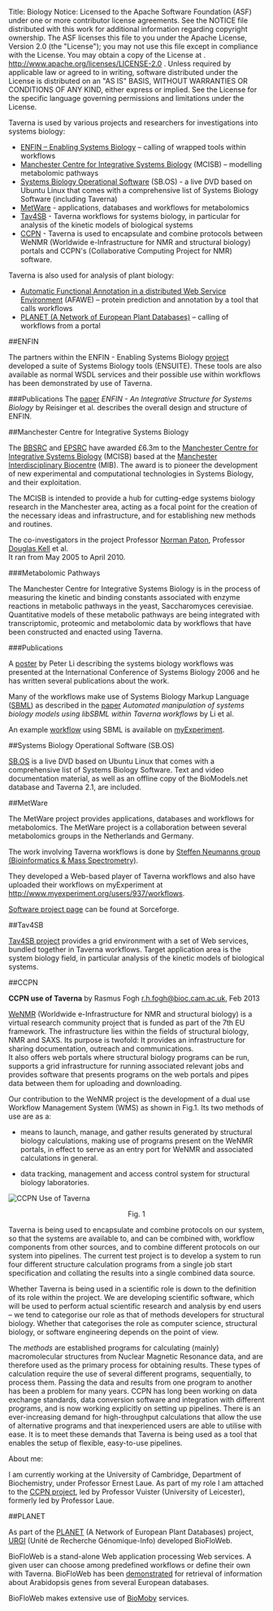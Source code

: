 Title:     Biology
Notice:    Licensed to the Apache Software Foundation (ASF) under one
           or more contributor license agreements.  See the NOTICE file
           distributed with this work for additional information
           regarding copyright ownership.  The ASF licenses this file
           to you under the Apache License, Version 2.0 (the
           "License"); you may not use this file except in compliance
           with the License.  You may obtain a copy of the License at
           .
             http://www.apache.org/licenses/LICENSE-2.0
           .
           Unless required by applicable law or agreed to in writing,
           software distributed under the License is distributed on an
           "AS IS" BASIS, WITHOUT WARRANTIES OR CONDITIONS OF ANY
           KIND, either express or implied.  See the License for the
           specific language governing permissions and limitations
           under the License.

Taverna is used by various projects and researchers for investigations into systems biology:

 - [ENFIN – Enabling Systems Biology](#enfin) – calling of wrapped tools within workflows
 - [Manchester Centre for Integrative Systems Biology](#manchester-centre-for-integrative-systems-biology) 
      (MCISB) – modelling metabolomic pathways
 - [Systems Biology Operational Software](#sb-os) (SB.OS) - 
      a live DVD based on Ubuntu Linux that comes with a comprehensive list of Systems Biology Software (including Taverna)
 - [MetWare](#metware) - applications, databases and workflows for metabolomics
 - [Tav4SB](/introduction/taverna-in-use/biology#tav4sb) - Taverna workflows for systems biology, 
      in particular for analysis of the kinetic models of biological systems
 - [CCPN](/introduction/taverna-in-use/biology#ccpn) - Taverna is used to encapsulate and combine protocols between 
      WeNMR (Worldwide e-Infrastructure for NMR and structural biology) portals and CCPN's 
     (Collaborative Computing Project for NMR) software. 

Taverna is also used for analysis of plant biology:

 - [Automatic Functional Annotation in a distributed Web Service Environment](/introduction/taverna-in-use/annotation#afawe) 
   (AFAWE) – protein prediction and annotation by a tool that calls workflows
 - [PLANET (A Network of European Plant Databases)](#planet) – calling of workflows from a portal


<a name="enfin"></a>
##ENFIN

The partners within the ENFIN - Enabling Systems Biology [project](http://www.enfin.org/) 
   developed a suite of Systems Biology tools (ENSUITE). 
These tools are also available as normal WSDL services and their possible use within workflows has been 
   demonstrated by use of Taverna.

###Publications
The [paper](http://www.springerlink.com/content/hw667700pm2170j4/) 
   *ENFIN - An Integrative Structure for Systems Biology* 
   by Reisinger et al. describes the overall design and structure of ENFIN.

<a name="manchester-centre-for-integrative-systems-biology"></a>
##Manchester Centre for Integrative Systems Biology

The [BBSRC](http://www.bbsrc.ac.uk/) and [EPSRC](http://www.epsrc.ac.uk/) have awarded £6.3m to the 
  [Manchester Centre for Integrative Systems Biology](http://www.mcisb.org/) 
  (MCISB) based at the [Manchester Interdisciplinary Biocentre](http://www.mib.ac.uk/) (MIB). 
The award is to pioneer the development of new experimental and computational technologies in Systems Biology, 
   and their exploitation.

The MCISB is intended to provide a hub for cutting-edge systems biology research in the Manchester area, 
   acting as a focal point for the creation of the necessary ideas and infrastructure, 
   and for establishing new methods and routines.

The co-investigators in the project Professor [Norman Paton](http://www.manchester.ac.uk/research/norman.paton), 
   Professor [Douglas Kell](http://www.manchester.ac.uk/research/Douglas.kell) et al.  
It ran from May 2005 to April 2010.

###Metabolomic Pathways

The Manchester Centre for Integrative Systems Biology is in the process of measuring the kinetic and 
   binding constants associated with enzyme reactions in metabolic pathways in the yeast, 
   Saccharomyces cerevisiae. 
Quantitative models of these metabolic pathways are being integrated with transcriptomic, 
   proteomic and metabolomic data by workflows that have been constructed and enacted using Taverna.

###Publications

A [poster](http://www.mygrid.org.uk/files/2008/09/peter-li-poster.pdf) by Peter Li 
   describing the systems biology workflows was presented at the International Conference of Systems Biology 2006 
   and he has written several publications about the work.

Many of the workflows make use of Systems Biology Markup Language 
   ([SBML](http://sbml.org/)) as described in the 
   [paper](http://bioinformatics.oxfordjournals.org/content/24/2/287.full.pdf) 
   *Automated manipulation of systems biology models using libSBML within Taverna workflows* by Li et al.

An example [workflow](http://www.myexperiment.org/workflows/79) using SBML is available on 
   [myExperiment](http://www.myexperiment.org).

<a name="sb-os"></a>
##Systems Biology Operational Software (SB.OS)

[SB.OS](http://www.sbos.eu/doku.php) is a live DVD based on Ubuntu Linux that comes with 
   a comprehensive list of Systems Biology Software. 
Text and video documentation material, 
   as well as an offline copy of the BioModels.net database and Taverna 2.1, are included.

<a name="metware"></a>
##MetWare

The MetWare project provides applications, databases and workflows for metabolomics. 
The MetWare project is a collaboration between several metabolomics groups in the Netherlands and Germany.

The work involving Taverna workflows is done by 
   [Steffen Neumanns group (Bioinformatics &amp; Mass Spectrometry)](http://www.ipb-halle.de/en/research/stress-and-developmental-biology/all-staff/).

They developed a Web-based player of Taverna workflows and also have uploaded their workflows on myExperiment at 
   <http://www.myexperiment.org/users/937/workflows>.

[Software project page](http://sourceforge.net/apps/mediawiki/metware/index.php?title=Main_Page) can be found at Sorceforge.

<a name="tav4sb"></a>
##Tav4SB

[Tav4SB project](http://bioputer.mimuw.edu.pl/tav4sb/) provides a grid environment with a set of Web services, 
   bundled together in Taverna workflows. 
Target application area is the system biology field, 
   in particular analysis of the kinetic models of biological systems.

<a name="ccpn"></a>
##CCPN
                    
**CCPN use of Taverna**
by Rasmus Fogh r.h.fogh@bioc.cam.ac.uk, Feb 2013

[WeNMR](http://www.wenmr.eu/) (Worldwide e-Infrastructure for NMR and structural biology) 
   is a virtual research community project that is funded as part of the 7th EU framework. 
The infrastructure lies within the fields of structural biology, NMR and SAXS. 
Its purpose is twofold: It provides an infrastructure for sharing documentation, outreach and communications.  
It also offers web portals where structural biology programs can be run, supports a grid infrastructure 
   for running associated relevant jobs and provides software that presents programs on the web portals and 
   pipes data between them for uploading and downloading.

Our contribution to the WeNMR project is the development of a dual use Workflow Management System (WMS) as shown in Fig.1. 
Its two methods of use are as a:

 - means to launch, manage, and gather results generated by structural biology calculations, 
      making use of programs present on the WeNMR portals, 
      in effect to serve as an entry port for WeNMR and associated calculations in general.

 - data tracking, management and access control system for structural biology laboratories.

![CCPN Use of Taverna](/img/CCPNuse.png)

<p align="center">Fig. 1</p>

Taverna is being used to encapsulate and combine protocols on our system, 
   so that the systems are available to, and can be combined with, 
   workflow components from other sources, 
   and to combine different protocols on our system into pipelines. 
The current test project is to develop a system to run four different structure calculation programs 
   from a single job start specification and collating the results into a single combined data source.

Whether Taverna is being used in a scientific role is down to the definition of its role within the project. 
We are developing scientific software, 
   which will be used to perform actual scientific research and analysis by end users – 
   we tend to categorise our role as that of methods developers for structural biology. 
Whether that categorises the role as computer science, structural biology, 
   or software engineering depends on the point of view.

The *methods* are established programs for calculating (mainly) macromolecular structures 
   from Nuclear Magnetic Resonance data, and are therefore used as the primary process for obtaining results. 
These types of calculation require the use of several different programs, sequentially, to process them. 
Passing the data and results from one program to another has been a problem for many years. 
CCPN has long been working on data exchange standards, data conversion software and integration with different programs, 
   and is now working explicitly on setting up pipelines. 
There is an ever-increasing demand for high-throughput calculations that allow the use of alternative programs and 
   that inexperienced users are able to utilise with ease. 
It is to meet these demands that Taverna is being used as a tool that enables the setup of flexible, 
   easy-to-use pipelines.

About me:

I am currently working at the University of Cambridge, Department of Biochemistry, 
   under Professor Ernest Laue. 
As part of my role I am attached to the [CCPN project](http://www.ccpn.ac.uk/), 
   led by Professor Vuister (University of Leicester), formerly led by Professor Laue.

<a name="planet"></a>
##PLANET

As part of the [PLANET](http://www.eu-plant-genome.net/) (A Network of European Plant Databases) project, 
   [URGI](http://www.breedwheat.fr/institutions.php?id=6) 
   (Unité de Recherche Génomique-Info) developed BioFloWeb.

BioFloWeb is a stand-alone Web application processing Web services. 
A given user can choose among predefined workflows or define their own with Taverna. 
BioFloWeb has been [demonstrated](http://biofloweb.sourceforge.net/) 
   for retrieval of information about Arabidopsis genes from several European databases.

BioFloWeb makes extensive use of [BioMoby](/introduction/taverna-in-use/annotation#adoption-by-moby) services.

